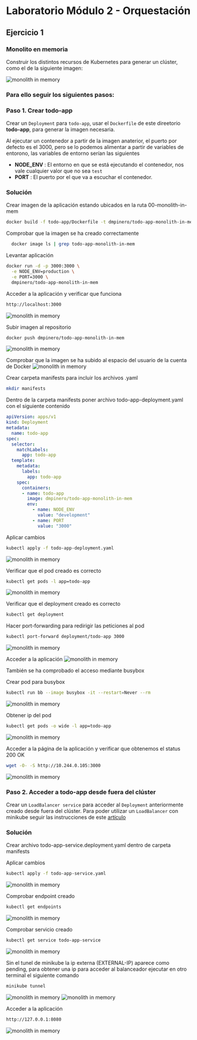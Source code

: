 # Laboratorio Módulo 2 - Orquestación
## Ejercicio 1

### Monolito en memoria
Construir los distintos recursos de Kubernetes para generar un clúster, como el de la siguiente imagen:

![monolith in memory](./images/Paso1/monolith-in-mem.png)

### Para ello seguir los siguientes pasos:

### Paso 1. Crear todo-app

Crear un `Deployment` para `todo-app`, usar el `Dockerfile` de este direetorio **todo-app**, para generar la imagen necesaria.

Al ejecutar un contenedor a partir de la imagen anaterior, el puerto por defecto es el 3000, pero se lo podemos alimentar a partir de  variables de entorono, las variables de entorno serían las siguientes

* **NODE_ENV** : El entorno en que se está ejecutando el contenedor, nos vale cualquier valor que no sea `test`
* **PORT** : El puerto por el que va a escuchar el contenedor.

### Solución
Crear imagen de la aplicación estando ubicados en la ruta 00-monolith-in-mem

```bash
docker build -f todo-app/Dockerfile -t dmpinero/todo-app-monolith-in-mem todo-app/
```

Comprobar que la imagen se ha creado correctamente
```bash
  docker image ls | grep todo-app-monolith-in-mem
```
Levantar aplicación

```bash
docker run -d -p 3000:3000 \
  -e NODE_ENV=production \
  -e PORT=3000 \
  dmpinero/todo-app-monolith-in-mem
```

Acceder a la aplicación y verificar que funciona
```bash
http://localhost:3000
```
![monolith in memory](./images/Paso1/acceso_aplicacion_1.png)

Subir imagen al repositorio
```bash
docker push dmpinero/todo-app-monolith-in-mem
```
![monolith in memory](./images/Paso1/subida_imagen_docker.png)

Comprobar que la imagen se ha subido al espacio del usuario de la cuenta de Docker
![monolith in memory](./images/Paso1/imagen_en_repositorio_docker_hub.png)

Crear carpeta manifests para incluir los archivos .yaml
```bash
mkdir manifests
```

Dentro de la carpeta manifests poner archivo todo-app-deployment.yaml con el siguiente contenido
```yaml
apiVersion: apps/v1
kind: Deployment
metadata:
  name: todo-app
spec:
  selector:
    matchLabels:
      app: todo-app
  template:
    metadata:
      labels:
        app: todo-app
    spec:
      containers:
      - name: todo-app
        image: dmpinero/todo-app-monolith-in-mem
        env:
          - name: NODE_ENV
            value: "development"
          - name: PORT
            value: "3000"
```

Aplicar cambios
```bash
kubectl apply -f todo-app-deployment.yaml
```
![monolith in memory](./images/Paso1/crear_deployment.png)

Verificar que el pod creado es correcto
```bash
kubectl get pods -l app=todo-app
```
![monolith in memory](./images/Paso1/pod_en_ejecucion.png)

Verificar que el deployment creado es correcto
```bash
kubectl get deployment
```

Hacer port-forwarding para redirigir las peticiones al pod
```bash
kubectl port-forward deployment/todo-app 3000
```
![monolith in memory](./images/Paso1/port-forwarding.png)

Acceder a la aplicación
![monolith in memory](./images/Paso1/comprobacion_final_paso_1.png)

También se ha comprobado el acceso mediante busybox

Crear pod para busybox
```bash
kubectl run bb --image busybox -it --restart=Never --rm
```
![monolith in memory](./images/Paso1/pod_busybox.png)

Obtener ip del pod
```bash
kubectl get pods -o wide -l app=todo-app
```
![monolith in memory](./images/Paso1/obtener_ip_pod.png)

Acceder a la página de la aplicación y verificar que obtenemos el status 200 OK
```bash
wget -O- -S http://10.244.0.105:3000
```
![monolith in memory](./images/Paso1/status_200_busybox.png)

### Paso 2. Acceder a todo-app desde fuera del clúster

Crear un `LoadBalancer service` para acceder al `Deployment` anteriormente creado desde fuera del clúster. Para poder utilizar un `LoadBalancer` con minikube seguir las instrucciones de este [artículo](https://minikube.sigs.k8s.io/docs/handbook/accessing/)

### Solución
Crear archivo todo-app-service.deployment.yaml dentro de carpeta manifests

Aplicar cambios
```bash
kubectl apply -f todo-app-service.yaml
```
![monolith in memory](./images/Paso2/servicio_creado.png)

Comprobar endpoint creado
```bash
kubectl get endpoints
```
![monolith in memory](./images/Paso2/endpoint_creado.png)

Comprobar servicio creado
```bash
kubectl get service todo-app-service
```
![monolith in memory](./images/Paso2/servicio_funcionando.png)

Sin el tunel de minikube la ip externa (EXTERNAL-IP) aparece como pending, para obtener una ip para acceder al balanceador ejecutar en otro terminal el siguiente comando
```bash
minikube tunnel
```
![monolith in memory](./images/Paso2/minikube_tunnel.png)
![monolith in memory](./images/Paso2/servicio_funcionando_con_ip_externa.png)

Acceder a la aplicación
```bash
http://127.0.0.1:8080
```
![monolith in memory](./images/Paso2/acceso_aplicacion_3.png)